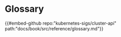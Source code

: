 # Glossary

{{#embed-github repo:"kubernetes-sigs/cluster-api" path:"docs/book/src/reference/glossary.md"}}
